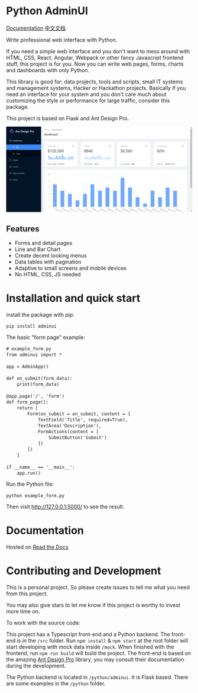 # Python AdminUI

[Documentation](https://python-adminui.readthedocs.io/en/latest/index.html)
[中文文档](https://python-adminui.readthedocs.io/zh_CN/latest/index.html)

Write professional web interface with Python.

If you need a simple web interface and you don't want to mess around with
HTML, CSS, React, Angular, Webpack or other fancy Javascript frontend stuff, 
this project is for you. Now you can write web pages, forms, charts and dashboards with only Python.

This library is good for: data projects, tools and scripts, small IT systems and management systems,
Hacker or Hackathon projects. Basically if you need an interface for your system and you don't 
care much about customizing the style or performance for large traffic, consider this package.

This project is based on Flask and Ant Design Pro.

![Screen Shot](./screenshot.png)

## Features
- Forms and detail pages 
- Line and Bar Chart
- Create decent looking menus
- Data tables with pagination
- Adaptive to small screens and mobile devices
- No HTML, CSS, JS needed


# Installation and quick start

install the package with pip: 

```
pip install adminui
```

The basic "form page" example:

```
# example_form.py
from adminui import *

app = AdminApp()

def on_submit(form_data):
    print(form_data)

@app.page('/', 'form')
def form_page():
    return [
        Form(on_submit = on_submit, content = [
            TextField('Title', required=True),
            TextArea('Description'),
            FormActions(content = [
                SubmitButton('Submit')
            ])
        ])
    ]

if __name__ == '__main__':
    app.run()
```

Run the Python file:

```
python example_form.py
```

Then visit http://127.0.0.1:5000/ to see the result.


# Documentation

Hosted on [Read the Docs](https://python-adminui.readthedocs.io/en/latest/index.html)


# Contributing and Development

This is a personal project. So please create issues to tell me what you need from this project.

You may also give stars to let me know if this project is worthy to invest more time on.

To work with the source code:

This project has a Typescript front-end and a Python backend. The front-end is in the `/src` folder. Run `npm install` & `npm start` at the root folder will start developing with mock data inside `/mock`. When finished with the frontend, run `npm run build` will build the project. The front-end is based on the amazing [Ant Design Pro](https://pro.ant.design/docs/getting-started) library, you may consult their documentation during the development.

The Python backend is located in `/python/adminui`. It is Flask based. There are some examples in the `/python` folder.

